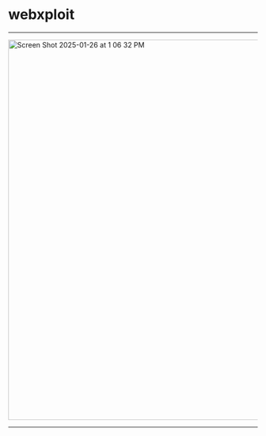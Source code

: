 # webxploit

---
<img width="769" alt="Screen Shot 2025-01-26 at 1 06 32 PM" src="https://github.com/user-attachments/assets/99c32ad5-b1b6-43a9-861c-f1e9efa68ffb" />

---
